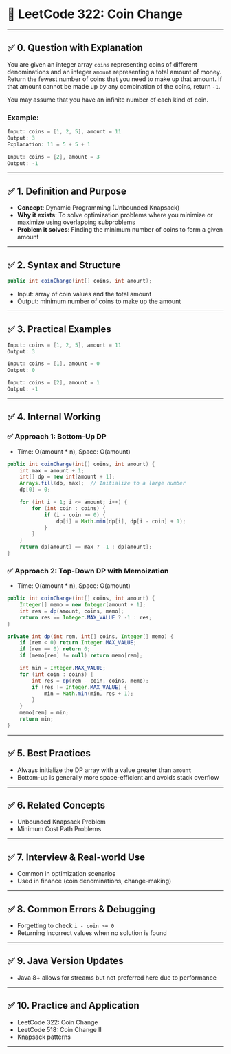 # 📘 LeetCode 322: Coin Change

---

## ✅ 0. Question with Explanation

You are given an integer array `coins` representing coins of different denominations and an integer `amount` representing a total amount of money. Return the fewest number of coins that you need to make up that amount. If that amount cannot be made up by any combination of the coins, return `-1`.

You may assume that you have an infinite number of each kind of coin.

### Example:
```java
Input: coins = [1, 2, 5], amount = 11
Output: 3
Explanation: 11 = 5 + 5 + 1

Input: coins = [2], amount = 3
Output: -1
```

---

## ✅ 1. Definition and Purpose

- **Concept**: Dynamic Programming (Unbounded Knapsack)
- **Why it exists**: To solve optimization problems where you minimize or maximize using overlapping subproblems
- **Problem it solves**: Finding the minimum number of coins to form a given amount

---

## ✅ 2. Syntax and Structure

```java
public int coinChange(int[] coins, int amount);
```

- Input: array of coin values and the total amount
- Output: minimum number of coins to make up the amount

---

## ✅ 3. Practical Examples

```java
Input: coins = [1, 2, 5], amount = 11
Output: 3

Input: coins = [1], amount = 0
Output: 0

Input: coins = [2], amount = 1
Output: -1
```

---

## ✅ 4. Internal Working

### ✅ Approach 1: Bottom-Up DP
- Time: O(amount * n), Space: O(amount)

```java
public int coinChange(int[] coins, int amount) {
    int max = amount + 1;
    int[] dp = new int[amount + 1];
    Arrays.fill(dp, max);  // Initialize to a large number
    dp[0] = 0;

    for (int i = 1; i <= amount; i++) {
        for (int coin : coins) {
            if (i - coin >= 0) {
                dp[i] = Math.min(dp[i], dp[i - coin] + 1);
            }
        }
    }
    return dp[amount] == max ? -1 : dp[amount];
}
```

### ✅ Approach 2: Top-Down DP with Memoization
- Time: O(amount * n), Space: O(amount)

```java
public int coinChange(int[] coins, int amount) {
    Integer[] memo = new Integer[amount + 1];
    int res = dp(amount, coins, memo);
    return res == Integer.MAX_VALUE ? -1 : res;
}

private int dp(int rem, int[] coins, Integer[] memo) {
    if (rem < 0) return Integer.MAX_VALUE;
    if (rem == 0) return 0;
    if (memo[rem] != null) return memo[rem];

    int min = Integer.MAX_VALUE;
    for (int coin : coins) {
        int res = dp(rem - coin, coins, memo);
        if (res != Integer.MAX_VALUE) {
            min = Math.min(min, res + 1);
        }
    }
    memo[rem] = min;
    return min;
}
```

---

## ✅ 5. Best Practices

- Always initialize the DP array with a value greater than `amount`
- Bottom-up is generally more space-efficient and avoids stack overflow

---

## ✅ 6. Related Concepts

- Unbounded Knapsack Problem
- Minimum Cost Path Problems

---

## ✅ 7. Interview & Real-world Use

- Common in optimization scenarios
- Used in finance (coin denominations, change-making)

---

## ✅ 8. Common Errors & Debugging

- Forgetting to check `i - coin >= 0`
- Returning incorrect values when no solution is found

---

## ✅ 9. Java Version Updates

- Java 8+ allows for streams but not preferred here due to performance

---

## ✅ 10. Practice and Application

- LeetCode 322: Coin Change
- LeetCode 518: Coin Change II
- Knapsack patterns

---

